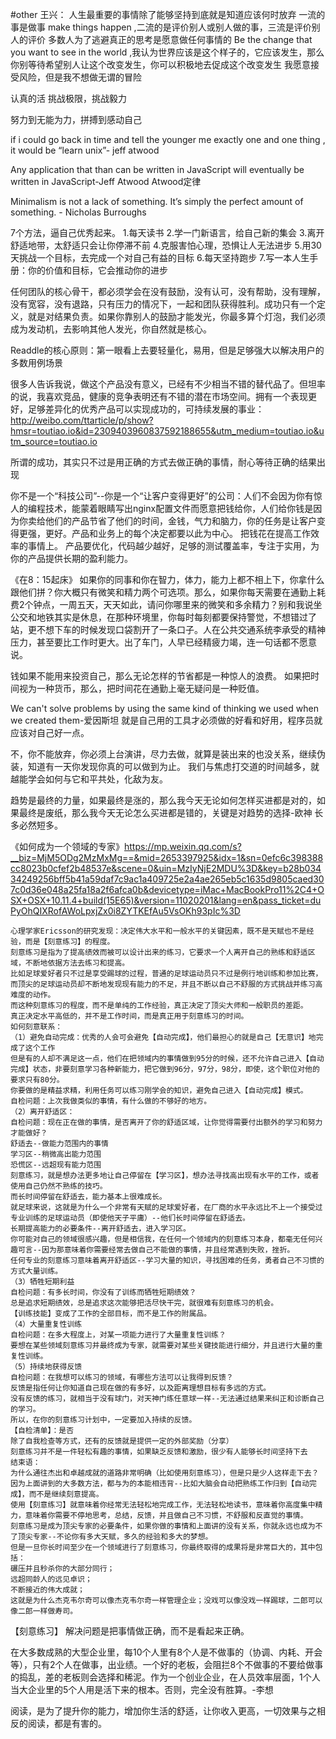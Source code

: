 #other
王兴：
人生最重要的事情除了能够坚持到底就是知道应该何时放弃
一流的事是做事 make things happen ,二流的是评价别人或别人做的事，三流是评价别人的评价
多数人为了逃避真正的思考是愿意做任何事情的
Be the change that you want to see in the world ,我认为世界应该是这个样子的，它应该发生，那么你别等待希望别人让这个改变发生，你可以积极地去促成这个改变发生
我愿意接受风险，但是我不想做无谓的冒险


认真的活
挑战极限，挑战毅力

努力到无能为力，拼搏到感动自己



if i could go back in time and tell the younger me exactly one and one thing , it would be “learn unix”- jeff atwood

Any application that than can be written in JavaScript will eventually be written in JavaScript-Jeff Atwood Atwood定律

Minimalism is not a lack of something. It’s simply the perfect amount of something. - Nicholas Burroughs



7个方法，逼自己优秀起来。
1.每天读书
2.学一门新语言，给自己新的集会
3.离开舒适地带，太舒适只会让你停滞不前
4.克服害怕心理，恐惧让人无法进步
5.用30天挑战一个目标，去完成一个对自己有益的目标
6.每天坚持跑步
7.写一本人生手册：你的价值和目标，它会推动你的进步



任何团队的核心骨干，都必须学会在没有鼓励，没有认可，没有帮助，没有理解，没有宽容，没有退路，只有压力的情况下，一起和团队获得胜利。成功只有一个定义，就是对结果负责。如果你靠别人的鼓励才能发光，你最多算个灯泡，我们必须成为发动机，去影响其他人发光，你自然就是核心。


Readdle的核心原则：第一眼看上去要轻量化，易用，但是足够强大以解决用户的多数用例场景

很多人告诉我说，做这个产品没有意义，已经有不少相当不错的替代品了。但坦率的说，我喜欢竞品，健康的竞争表明还有不错的潜在市场空间。拥有一个表现更好，足够差异化的优秀产品可以实现成功的，可持续发展的事业：http://weibo.com/ttarticle/p/show?hmsr=toutiao.io&id=2309403960837592188655&utm_medium=toutiao.io&utm_source=toutiao.io

所谓的成功，其实只不过是用正确的方式去做正确的事情，耐心等待正确的结果出现

你不是一个“科技公司”--你是一个“让客户变得更好”的公司：人们不会因为你有惊人的编程技术，能蒙着眼睛写出nginx配置文件而愿意把钱给你，人们给你钱是因为你卖给他们的产品节省了他们的时间，金钱，气力和脑力，你的任务是让客户变得更强，更好。产品和业务上的每个决定都要以此为中心。
把钱花在提高工作效率的事情上。
产品要优化，代码越少越好，足够的测试覆盖率，专注于实用，为你的产品提供长期的盈利能力。

《在8：15起床》
如果你的同事和你在智力，体力，能力上都不相上下，你拿什么跟他们拼？你大概只有微笑和精力两个可选项。那么，如果你每天需要在通勤上耗费2个钟点，一周五天，天天如此，请问你哪里来的微笑和多余精力？别和我说坐公交和地铁其实是休息，在那种环境里，你每时每刻都要保持警觉，不想错过了站，更不想下车的时候发现口袋割开了一条口子。人在公共交通系统李承受的精神压力，甚至要比工作时更大。出了车门，人早已经精疲力竭，连一句话都不愿意说。

钱如果不能用来投资自己，那么无论怎样的节省都是一种惊人的浪费。
如果把时间视为一种货币，那么，把时间花在通勤上毫无疑问是一种贬值。


We can't solve problems by using the same kind of thinking we used when we created them-爱因斯坦
就是自己用的工具才必须做的好看和好用，程序员就应该对自己好一点。

不，你不能放弃，你必须上台演讲，尽力去做，就算是装出来的也没关系，继续伪装，知道有一天你发现你真的可以做到为止。
我们与焦虑打交道的时间越多，就越能学会如何与它和平共处，化敌为友。


趋势是最终的力量，如果最终是涨的，那么我今天无论如何怎样买进都是对的，如果最终是废纸，那么我今天无论怎么买进都是错的，关键是对趋势的选择-欧神
长多必然短多。


《如何成为一个领域的专家》https://mp.weixin.qq.com/s?__biz=MjM5ODg2MzMxMg==&mid=2653397925&idx=1&sn=0efc6c398388cc8023b0cfef2b48537e&scene=0&uin=MzIyNjE2MDU%3D&key=b28b03434249256bff5b41a59daf7c9ac1a409725e2a4ae265eb5c1635d9805caed307c0d36e048a25fa18a2f6afca0b&devicetype=iMac+MacBookPro11%2C4+OSX+OSX+10.11.4+build(15E65)&version=11020201&lang=en&pass_ticket=duPyOhQIXRofAWoLpxjZx0i8ZYTKEfAu5VsOKh93pIc%3D

```
心理学家Ericsson的研究发现：决定伟大水平和一般水平的关键因素，既不是天赋也不是经验，而是【刻意练习】的程度。
刻意练习是指为了提高绩效而被可以设计出来的练习，它要求一个人离开自己的熟练和舒适区域，不断地依据方法去练习和提高。
比如足球爱好者只不过是享受踢球的过程，普通的足球运动员只不过是例行地训练和参加比赛，而顶尖的足球运动员却不断地发现现有能力的不足，并且不断以自己不舒服的方式挑战并练习高难度的动作。
而这种刻意练习的程度，而不是单纯的工作经验，真正决定了顶尖大师和一般职员的差距。
真正决定水平高低的，并不是工作时间，而是真正用于刻意练习的时间。
如何刻意联系：
（1）避免自动完成：优秀的人会可会避免【自动完成】，他们最担心的就是自己【无意识】地完成了这个工作
但是有的人却不满足这一点，他们在把领域内的事情做到95分的时候，还不允许自己进入【自动完成】状态，非要刻意学习各种新能力，把它做到96分，97分，98分，即使，这个职位对他的要求只有80分。
你要做的是精益求精，利用任务可以练习刚学会的知识，避免自己进入【自动完成】模式。
自检问题：上次我做类似的事情，有什么做的不够好的地方。
（2）离开舒适区：
自检问题：现在正在做的事情，是否离开了你的舒适区域，让你觉得需要付出额外的学习和努力才能做好？
舒适去--做能力范围内的事情
学习区--稍微高出能力范围
恐慌区--远超现有能力范围
刻意练习，就是想办法更多地让自己停留在【学习区】，想办法寻找高出现有水平的工作，或者使用自己仍然不熟练的技巧。
而长时间停留在舒适去，能力基本上很难成长。
就足球来说，这就是为什么一个非常有天赋的足球爱好者，在厂商的水平永远比不上一个接受过专业训练的足球运动员（即使他天子平庸）--他们长时间停留在舒适去。
长期提高能力的必要条件--离开舒适去，进入学习区。
你可能对自己的领域很感兴趣，但是相信我，在任何一个领域内的刻意练习本身，都毫无任何兴趣可言--因为那意味着你需要经常去做自己不能做的事情，并且经常遇到失败，挫折。
任何专业的刻意练习意味着离开舒适区--学习大量的知识，寻找困难的任务，勇者自己不习惯的方式大量训练。
（3）牺牲短期利益
自检问题：有多长时间，你没有了训练而牺牲短期绩效？
总是追求短期绩效，总是追求这次能够把活尽快干完，就很难有刻意练习的机会。
【训练技能】变成了工作的全部目标，而不是工作的附属品。
（4）大量重复性训练
自检问题：在多大程度上，对某一项能力进行了大量重复性训练？
要想在某些领域刻意练习并最终成为专家，就需要对某些关键技能进行细分，并且进行大量的重复性训练。
（5）持续地获得反馈
自检问题：在我想可以练习的领域，有哪些方法可以让我得到反馈？
反馈是指任何让你知道自己现在做的有多好，以及距离理想目标有多远的方式。
没有反馈的练习，就相当于没有球门，对天神门练任意球一样--无法通过结果来纠正和诊断自己的学习。
所以，在你的刻意练习计划中，一定要加入持续的反馈。
【自检清单】：是否
除了自我检查等方式，还有的反馈就是提供一定的外部奖励（分享）
刻意练习并不是一件轻松有趣的事情，如果缺乏反馈和激励，很少有人能够长时间坚持下去
结束语：
为什么通往杰出和卓越成就的道路非常明确（比如使用刻意练习），但是只是少人这样走下去？
因为上面讲到的大多数方法，都与为的本能相违背--比如大脑会自动把熟练工作归到【自动完成】，而不是继续刻意提高。
使用【刻意练习】就意味着你经常无法轻松地完成工作，无法轻松地读书，意味着你高度集中精力，意味着你需要不停地思考，总结，反馈，并且做自己不习惯，不舒服和反直觉的事情。
刻意练习是成为顶尖专家的必要条件，如果你做的事情和上面讲的没有关系，你就永远也成为不了顶尖专家--不论你有多大天赋，多久的经验和多大的梦想。
但是一旦你长时间至少在一个领域进行了刻意练习，你最终取得的成果将是非常巨大的，其中包括：
碾压并且秒杀你的大部分同行；
远超同龄人的远见卓识；
不断接近的伟大成就；
这就是为什么杰克韦尔奇可以像杰克韦尔奇一样管理企业；没戏可以像没戏一样踢球，二郎可以像二郎一样做寿司。

```
【刻意练习】
解决问题是把事情做正确，而不是看起来正确。



在大多数成熟的大型企业里，每10个人里有8个人是不做事的（协调、内耗、开会等），只有2个人在做事，出业绩。一个好的老板，会阻拦8个不做事的不要给做事的捣乱，差的老板则会选择和稀泥。作为一个创业企业，在人员效率层面，1个人当大企业里的5个人用是活下来的根本。否则，完全没有胜算。-李想

阅读，是为了提升你的能力，增加你生活的舒适，让你收入更高，一切效果与之相反的阅读，都是有害的。



